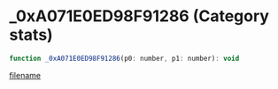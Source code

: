 # _0xA071E0ED98F91286 (Category stats)

```js
function _0xA071E0ED98F91286(p0: number, p1: number): void
```

[filename](_0xA071E0ED98F91286_m.md ':include')